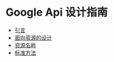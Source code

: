 # Google Api 设计指南

* [引言](introduction.md)
* [面向资源的设计](resource-oriented-design.md)
* [资源名称](resource-names.md)
* [标准方法](standard-methods.md)
